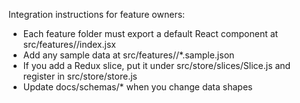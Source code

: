 Integration instructions for feature owners:

- Each feature folder must export a default React component at src/features/<feature>/index.jsx
- Add any sample data at src/features/<feature>/*.sample.json
- If you add a Redux slice, put it under src/store/slices/<feature>Slice.js and register in src/store/store.js
- Update docs/schemas/* when you change data shapes
